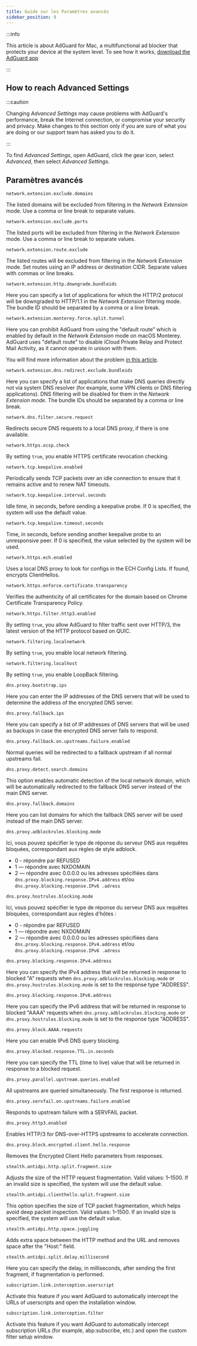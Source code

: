```yaml
---
title: Guide sur les Paramètres avancés
sidebar_position: 9
---
```


:::info

This article is about AdGuard for Mac, a multifunctional ad blocker that protects your device at the system level. To see how it works, [download the AdGuard app](https://agrd.io/download-kb-adblock)

:::

## How to reach Advanced Settings

:::caution

Changing *Advanced Settings* may cause problems with AdGuard's performance, break the Internet connection, or compromise your security and privacy. Make changes to this section only if you are sure of what you are doing or our support team has asked you to do it.

:::

To find *Advanced Settings*, open AdGuard, click the gear icon, select *Advanced*, then select *Advanced Settings*.

## Paramètres avancés

`network.extension.exclude.domains`

The listed domains will be excluded from filtering in the *Network Extension* mode. Use a comma or line break to separate values.

`network.extension.exclude.ports`

The listed ports will be excluded from filtering in the *Network Extension* mode. Use a comma or line break to separate values.

`network.extension.route.exclude`

The listed routes will be excluded from filtering in the *Network Extension* mode. Set routes using an IP address or destination CIDR. Separate values with commas or line breaks.

`network.extension.http.downgrade.bundleids`

Here you can specify a list of applications for which the HTTP/2 protocol will be downgraded to HTTP/1.1 in the *Network Extension* filtering mode. The bundle ID should be separated by a comma or a line break.

`network.extension.monterey.force.split.tunnel`

Here you can prohibit AdGuard from using the "default route" which is enabled by default in the *Network Extension* mode on macOS Monterey. AdGuard uses "default route" to disable iCloud Private Relay and Protect Mail Activity, as it cannot operate in unison with them.

You will find more information about the problem [in this article](../icloud-private-relay).

`network.extension.dns.redirect.exclude.bundleids`

Here you can specify a list of applications that make DNS queries directly not via system DNS resolver (for example, some VPN clients or DNS filtering applications). DNS filtering will be disabled for them in the *Network Extension mode*. The bundle IDs should be separated by a comma or line break.

`network.dns.filter.secure.request`

Redirects secure DNS requests to a local DNS proxy, if there is one available.

`network.https.ocsp.check`

By setting `true`, you enable HTTPS certificate revocation checking.

`network.tcp.keepalive.enabled`

Periodically sends TCP packets over an idle connection to ensure that it remains active and to renew NAT timeouts.

`network.tcp.keepalive.interval.seconds`

Idle time, in seconds, before sending a keepalive probe. If 0 is specified, the system will use the default value.

`network.tcp.keepalive.timeout.seconds`

Time, in seconds, before sending another keepalive probe to an unresponsive peer. If 0 is specified, the value selected by the system will be used.

`network.https.ech.enabled`

Uses a local DNS proxy to look for configs in the ECH Config Lists. If found, encrypts ClientHellos.

`network.https.enforce.certificate.transparency`

Verifies the authenticity of all certificates for the domain based on Chrome Certificate Transparency Policy.

`network.https.filter.http3.enabled`

By setting `true`, you allow AdGuard to filter traffic sent over HTTP/3, the latest version of the HTTP protocol based on QUIC.

`network.filtering.localnetwork`

By setting `true`, you enable local network filtering.

`network.filtering.localhost`

By setting `true`, you enable LoopBack filtering.

`dns.proxy.bootstrap.ips`

Here you can enter the IP addresses of the DNS servers that will be used to determine the address of the encrypted DNS server.

`dns.proxy.fallback.ips`

Here you can specify a list of IP addresses of DNS servers that will be used as backups in case the encrypted DNS server fails to respond.

`dns.proxy.fallback.on.upstreams.failure.enabled`

Normal queries will be redirected to a fallback upstream if all normal upstreams fail.

`dns.proxy.detect.search.domains`

This option enables automatic detection of the local network domain, which will be automatically redirected to the fallback DNS server instead of the main DNS server.

`dns.proxy.fallback.domains`

Here you can list domains for which the fallback DNS server will be used instead of the main DNS server.

`dns.proxy.adblockrules.blocking.mode`

Ici, vous pouvez spécifier le type de réponse du serveur DNS aux requêtes bloquées, correspondant aux règles de style adblock.

- 0 - répondre par REFUSED
- 1 — répondre avec NXDOMAIN
- 2 — répondre avec 0.0.0.0 ou les adresses spécifiées dans `dns.proxy.blocking.response.IPv4.address` et/ou `dns.proxy.blocking.response.IPv6 .adress`

`dns.proxy.hostrules.blocking.mode`

Ici, vous pouvez spécifier le type de réponse du serveur DNS aux requêtes bloquées, correspondant aux règles d'hôtes :

- 0 - répondre par REFUSED
- 1 — répondre avec NXDOMAIN
- 2 — répondre avec 0.0.0.0 ou les adresses spécifiées dans `dns.proxy.blocking.response.IPv4.address` et/ou `dns.proxy.blocking.response.IPv6 .adress`

`dns.proxy.blocking.response.IPv4.address`

Here you can specify the IPv4 address that will be returned in response to blocked "A" requests when `dns.proxy.adblockrules.blocking.mode` or `dns.proxy.hostrules.blocking.mode` is set to the response type "ADDRESS".

`dns.proxy.blocking.response.IPv6.address`

Here you can specify the IPv6 address that will be returned in response to blocked "AAAA" requests when `dns.proxy.adblockrules.blocking.mode` or `dns.proxy.hostrules.blocking.mode` is set to the response type "ADDRESS".

`dns.proxy.block.AAAA.requests`

Here you can enable IPv6 DNS query blocking.

`dns.proxy.blocked.response.TTL.in.seconds`

Here you can specify the TTL (time to live) value that will be returned in response to a blocked request.

`dns.proxy.parallel.upstream.queries.enabled`

All upstreams are queried simultaneously. The first response is returned.

`dns.proxy.servfail.on.upstreams.failure.enabled`

Responds to upstream failure with a SERVFAIL packet.

`dns.proxy.http3.enabled`

Enables HTTP/3 for DNS-over-HTTPS upstreams to accelerate connection.

`dns.proxy.block.encrypted.client.hello.response`

Removes the Encrypted Client Hello parameters from responses.

`stealth.antidpi.http.split.fragment.size`

Adjusts the size of the HTTP request fragmentation. Valid values: 1–1500. If an invalid size is specified, the system will use the default value.

`stealth.antidpi.clienthello.split.fragment.size`

This option specifies the size of TCP packet fragmentation, which helps avoid deep packet inspection. Valid values: 1–1500. If an invalid size is specified, the system will use the default value.

`stealth.antidpi.http.space.juggling`

Adds extra space between the HTTP method and the URL and removes space after the "Host:" field.

`stealth.antidpi.split.delay.millisecond`

Here you can specify the delay, in milliseconds, after sending the first fragment, if fragmentation is performed.

`subscription.link.interception.userscript`

Activate this feature if you want AdGuard to automatically intercept the URLs of userscripts and open the installation window.

`subscription.link.interception.filter`

Activate this feature if you want AdGuard to automatically intercept subscription URLs (for example, abp:subscribe, etc.) and open the custom filter setup window.
